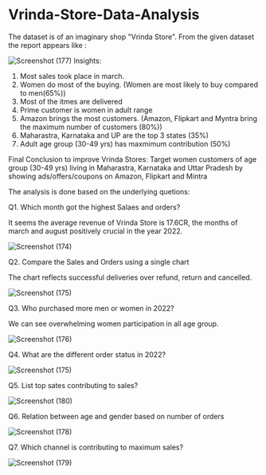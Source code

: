 # Vrinda-Store-Data-Analysis

The dataset is of an imaginary shop "Vrinda Store". From the given dataset the report appears like :

![Screenshot (177)](https://github.com/DebopriyoSarkar97/Vrinda-Store-Data-Analysis/assets/107385671/4861ff3d-e369-4746-b733-14dff0bf9de3)
Insights:
1. Most sales took place in march.
2. Women do most of the buying. (Women are most likely to buy compared to men(65%))
3. Most of the itmes are delivered
4. Prime customer is women in adult range
5. Amazon brings the most customers. (Amazon, Flipkart and Myntra bring the maximum number of customers (80%))
6. Maharastra, Karnataka and UP are the top 3 states (35%)
7. Adult age group (30-49 yrs) has maxmimum contribution (50%)

Final Conclusion to improve Vrinda Stores: Target women customers of age group (30-49 yrs) living in Maharastra, Karnataka and Uttar Pradesh by showing ads/offers/coupons on Amazon, Flipkart and Mintra

The analysis is done based on the underlying quetions:

Q1. Which month got the highest Salaes and orders?


It seems the average revenue of Vrinda Store is 17.6CR, the months of march and august positively crucial in the year 2022.

![Screenshot (174)](https://github.com/DebopriyoSarkar97/Vrinda-Store-Data-Analysis/assets/107385671/00d8589f-38b9-4aae-a636-9fb88a2057c8)

Q2. Compare the Sales and Orders using a single chart

The chart reflects successful deliveries over refund, return and cancelled.

![Screenshot (175)](https://github.com/DebopriyoSarkar97/Vrinda-Store-Data-Analysis/assets/107385671/4356cd73-8864-44ee-a516-fcddb61e6da3)

Q3. Who purchased more men or women in 2022?

We can see overwhelming women participation in all age group. 

![Screenshot (176)](https://github.com/DebopriyoSarkar97/Vrinda-Store-Data-Analysis/assets/107385671/bd17b515-d9e1-4071-8c45-46c6bef7738f)

Q4. What are the different order status in 2022?

![Screenshot (175)](https://github.com/DebopriyoSarkar97/Vrinda-Store-Data-Analysis/assets/107385671/61f75eae-76c9-47f7-b5d8-fc456bee1897)

Q5. List top sates contributing to sales? 

![Screenshot (180)](https://github.com/DebopriyoSarkar97/Vrinda-Store-Data-Analysis/assets/107385671/fbf2a8ba-906b-43ec-9935-42f46ad89ab7)

Q6. Relation between age and gender based on number of orders

![Screenshot (178)](https://github.com/DebopriyoSarkar97/Vrinda-Store-Data-Analysis/assets/107385671/7b3b5550-4755-4c9a-b049-6a94f8c751ce)


Q7. Which channel is contributing to maximum sales?

![Screenshot (179)](https://github.com/DebopriyoSarkar97/Vrinda-Store-Data-Analysis/assets/107385671/c95c6fe3-37f1-4692-bf23-fe8b75d68894)













